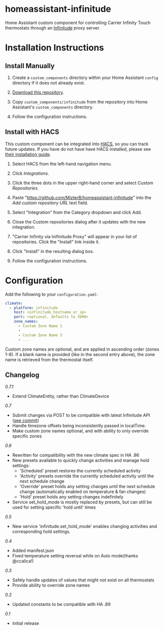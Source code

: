 # homeassistant-infinitude
Home Assistant custom component for controlling Carrier Infinity Touch thermostats through an [Infinitude](https://github.com/nebulous/infinitude) proxy server.

# Installation Instructions

## Install Manually

1. Create a `custom_components` directory within your Home Assistant `config` directory if it does not already exist.

2. [Download this repository](https://github.com/MizterB/homeassistant-infinitude/archive/master.zip).

3. Copy `custom_components/infinitude` from the repository into Home Assistant's `custom_components` directory.

4. Follow the configuration instructions.

## Install with HACS
This custom component can be integrated into [HACS](https://github.com/hacs/integration), so you can track future updates.  If you have do not have have HACS installed, please see [their installation guide](https://hacs.xyz/docs/installation/manual).

1. Select HACS from the left-hand navigation menu.

2. Click _Integrations_.

3. Click the three dots in the upper right-hand corner and select _Custom Repositories_.

4. Paste "https://github.com/MizterB/homeassistant-infinitude" into the _Add custom repository URL_ text field.

5. Select "Integration" from the Category dropdown and click Add.

6. Close the Custom repositories dialog after it updates with the new integration.

7. "Carrier Infinity via Inifinitude Proxy" will appear in your list of repositories.  Click the "Install" link inside it.

8. Click "Install" in the resulting dialog box.

9. Follow the configuration instructions.

# Configuration
Add the following to your `configuration.yaml`:
```yaml
climate:
  - platform: infinitude
    host: <infinitude_hostname_or_ip>
    port: <optional, defaults to 3000>
    zone_names:
      - Custom Zone Name 1
      - 
      - Custom Zone Name 3
      - ...
```
Custom zone names are optional, and are applied in ascending order (zones 1-8).  If a blank name is provided (like in the second entry above), the zone name is retrieved from the thermostat itself.


## Changelog
*0.7.1*
- Extend ClimateEntity, rather than ClimateDevice
  
*0.7*
- Submit changes via POST to be compatible with latest Infinitude API ([see commit](https://github.com/MizterB/infinitude/commit/a0c3b7a58c1c3535a0811001bcfed2c43c672906))
- Handle timezone offsets being inconsistently passed in localTime.
- Make custom zone names optional, and with ability to only override specific zones

*0.6*
- Rewritten for compatibility with the new climate spec in HA .96
- New presets available to quickly change activities and manage hold settings:
  - 'Scheduled' preset restores the currently scheduled activity
  - 'Activity' presets override the currently scheduled activity until the next schedule change
  - 'Override' preset holds any setting changes until the next schedule change (automatically enabled on temperature & fan changes)
  - 'Hold' preset holds any setting changes indefinitely
- Service set_hold_mode is mostly replaced by presets, but can still be used for setting specific 'hold until' times

*0.5*
- New service 'infinitude.set_hold_mode' enables changing activities and corresponding hold settings.

*0.4*
- Added manifest.json
- Fixed temperature setting reversal while on Auto mode(thanks @ccalica!)

*0.3*
- Safely handle updates of values that might not exist on all thermostats
- Provide ability to override zone names

*0.2*
- Updated constants to be compatible with HA .89

*0.1*
- Initial release
